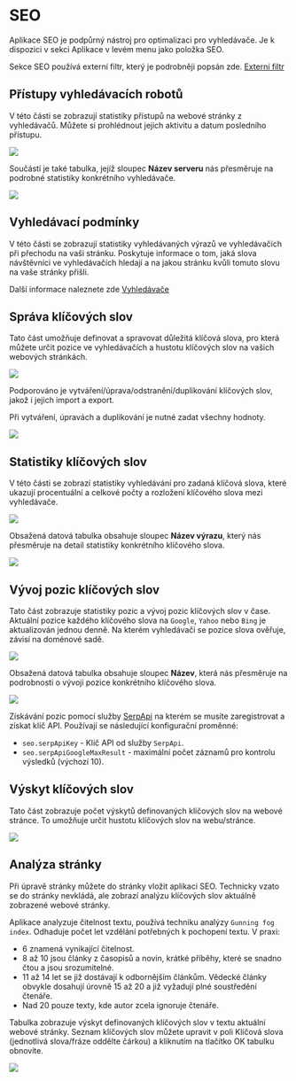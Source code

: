 # SEO

Aplikace SEO je podpůrný nástroj pro optimalizaci pro vyhledávače. Je k dispozici v sekci Aplikace v levém menu jako položka SEO.

Sekce SEO používá externí filtr, který je podrobněji popsán zde. [Externí filtr](../stat/external-filter.md)

## Přístupy vyhledávacích robotů

V této části se zobrazují statistiky přístupů na webové stránky z vyhledávačů. Můžete si prohlédnout jejich aktivitu a datum posledního přístupu.

![](seo-admin-page.png)

Součástí je také tabulka, jejíž sloupec **Název serveru** nás přesměruje na podrobné statistiky konkrétního vyhledávače.

![](seo-admin-details-page.png)

## Vyhledávací podmínky

V této části se zobrazují statistiky vyhledávaných výrazů ve vyhledávačích při přechodu na vaši stránku. Poskytuje informace o tom, jaká slova návštěvníci ve vyhledávačích hledají a na jakou stránku kvůli tomuto slovu na vaše stránky přišli.

Další informace naleznete zde [Vyhledávače](../stat/README.md#vyhledávače)

## Správa klíčových slov

Tato část umožňuje definovat a spravovat důležitá klíčová slova, pro která můžete určit pozice ve vyhledávačích a hustotu klíčových slov na vašich webových stránkách.

![](seo-management-keywords-page.png)

Podporováno je vytváření/úprava/odstranění/duplikování klíčových slov, jakož i jejich import a export.

Při vytváření, úpravách a duplikování je nutné zadat všechny hodnoty.

![](seo-management-keywords-editor.png)

## Statistiky klíčových slov

V této části se zobrazí statistiky vyhledávání pro zadaná klíčová slova, které ukazují procentuální a celkové počty a rozložení klíčového slova mezi vyhledávače.

![](seo-stat-keywords-page.png)

Obsažená datová tabulka obsahuje sloupec **Název výrazu**, který nás přesměruje na detail statistiky konkrétního klíčového slova.

![](seo-stat-keywords-detail-page.png)

## Vývoj pozic klíčových slov

Tato část zobrazuje statistiky pozic a vývoj pozic klíčových slov v čase. Aktuální pozice každého klíčového slova na `Google`, `Yahoo` nebo `Bing` je aktualizován jednou denně. Na kterém vyhledávači se pozice slova ověřuje, závisí na doménové sadě.

![](seo-positions-page.png)

Obsažená datová tabulka obsahuje sloupec **Název**, která nás přesměruje na podrobnosti o vývoji pozice konkrétního klíčového slova.

![](seo-positions-details-page.png)

Získávání pozic pomocí služby [SerpApi](https://serpapi.com) na kterém se musíte zaregistrovat a získat klíč API. Používají se následující konfigurační proměnné:
- `seo.serpApiKey` - Klíč API od služby `SerpApi`.
- `seo.serpApiGoogleMaxResult` - maximální počet záznamů pro kontrolu výsledků (výchozí 10).

## Výskyt klíčových slov

Tato část zobrazuje počet výskytů definovaných klíčových slov na webové stránce. To umožňuje určit hustotu klíčových slov na webu/stránce.

![](seo-number-keywords-page.png)

## Analýza stránky

Při úpravě stránky můžete do stránky vložit aplikaci SEO. Technicky vzato se do stránky nevkládá, ale zobrazí analýzu klíčových slov aktuálně zobrazené webové stránky.

Aplikace analyzuje čitelnost textu, používá techniku analýzy `Gunning fog index`. Odhaduje počet let vzdělání potřebných k pochopení textu. V praxi:
- 6 znamená vynikající čitelnost.
- 8 až 10 jsou články z časopisů a novin, krátké příběhy, které se snadno čtou a jsou srozumitelné.
- 11 až 14 let se již dostávají k odbornějším článkům. Vědecké články obvykle dosahují úrovně 15 až 20 a již vyžadují plné soustředění čtenáře.
- Nad 20 pouze texty, kde autor zcela ignoruje čtenáře.

Tabulka zobrazuje výskyt definovaných klíčových slov v textu aktuální webové stránky. Seznam klíčových slov můžete upravit v poli Klíčová slova (jednotlivá slova/fráze oddělte čárkou) a kliknutím na tlačítko OK tabulku obnovíte.

![](seo-app.png)
